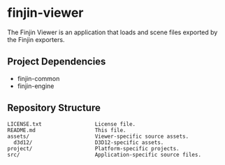 # finjin-viewer
The Finjin Viewer is an application that loads and scene files exported by the Finjin exporters.

## Project Dependencies
* finjin-common
* finjin-engine

## Repository Structure
```
LICENSE.txt                 License file.
README.md                   This file.
assets/                     Viewer-specific source assets.
  d3d12/                    D3D12-specific assets.
project/                    Platform-specific projects.
src/                        Application-specific source files.
```
